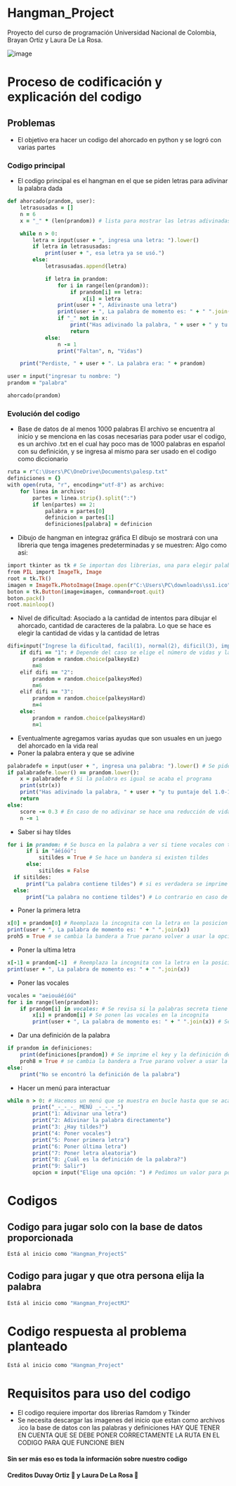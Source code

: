 # Hangman_Project
Proyecto del curso de programación Universidad Nacional de Colombia, Brayan Ortiz y Laura De La Rosa.

![image](https://github.com/DuvayOrtiz/Hangman_Project/assets/124726079/2b5065ce-a8b4-46b0-a619-21b904e05cbf)

# Proceso de codificación y explicación del codigo
## Problemas
- El objetivo era hacer un codigo del ahorcado en python y se logró con varias partes
### Codigo principal
- El codigo principal es el hangman en el que se piden letras para adivinar la palabra dada
```ruby
def ahorcado(prandom, user):
    letrasusadas = []
    n = 6
    x = "_" * (len(prandom)) # lista para mostrar las letras adivinadas

    while n > 0:
        letra = input(user + ", ingresa una letra: ").lower()
        if letra in letrasusadas:
            print(user + ", esa letra ya se usó.")
        else:
            letrasusadas.append(letra)

            if letra in prandom:
                for i in range(len(prandom)):
                    if prandom[i] == letra:
                        x[i] = letra
                print(user + ", Adivinaste una letra")
                print(user + ", La palabra de momento es: " + " ".join(x))
                if "_" not in x:
                    print("Has adivinado la palabra, " + user + " y tu puntaje del 1.0-10.0 es " + str(score))
                    return
            else:
                n -= 1
                print("Faltan", n, "Vidas")

    print("Perdiste, " + user + ". La palabra era: " + prandom)

user = input("ingresar tu nombre: ")
prandom = "palabra" 

ahorcado(prandom)

```
### Evolución del codigo
- Base de datos de al menos 1000 palabras
El archivo se encuentra al inicio y se menciona en las cosas necesarias para poder usar el codigo, es un archivo .txt en el cual hay poco mas de 1000 palabras en español con su definición, y se ingresa al mismo para ser usado en el codigo como diccionario
```ruby
ruta = r"C:\Users\PC\OneDrive\Documents\palesp.txt"
definiciones = {}
with open(ruta, "r", encoding="utf-8") as archivo:
    for linea in archivo:
        partes = linea.strip().split(":")
        if len(partes) == 2:
            palabra = partes[0]
            definicion = partes[1]
            definiciones[palabra] = definicion
```

- Dibujo de hangman en integraz gráfica
El dibujo se mostrará con una libreria que tenga imagenes predeterminadas y se muestren: 
Algo como asi:
```ruby
import tkinter as tk # Se importan dos librerias, una para elegir palabras random y la otra para mostrar imagenes 
from PIL import ImageTk, Image
root = tk.Tk()
imagen = ImageTk.PhotoImage(Image.open(r"C:\Users\PC\downloads\ss1.ico"))
boton = tk.Button(image=imagen, command=root.quit)
boton.pack()
root.mainloop()
```

- Nivel de dificultad: Asociado a la cantidad de intentos para dibujar el ahorcado, cantidad de caracteres de la palabra.
Lo que se hace es elegir la cantidad de vidas y la cantidad de letras 

```ruby
difi=input("Ingrese la dificultad, facil(1), normal(2), dificil(3), imposible(4); ") # pedimos al usuario la dificultad de acuerdo con el numero ingresado
    if difi == "1": # Depende del caso se elige el número de vidas y la cantidad de las letras de "prandom"
        prandom = random.choice(palkeysEz)
        n=8
    elif difi == "2":
        prandom = random.choice(palkeysMed)
        n=6
    elif difi == "3":
        prandom = random.choice(palkeysHard)
        n=4
    else:
        prandom = random.choice(palkeysHard)
        n=1
```
- Eventualmente agregamos varias ayudas que son usuales en un juego del ahorcado en la vida real
- Poner la palabra entera y que se adivine
```ruby
palabradefe = input(user + ", ingresa una palabra: ").lower() # Se pide una palabra para ver si se adivina directamente
if palabradefe.lower() == prandom.lower():
    x = palabradefe # Si la palabra es igual se acaba el programa
    print(str(x))
    print("Has adivinado la palabra, " + user + "y tu puntaje del 1.0-10.0 es " + str(score) )
    return
else:
    score -= 0.3 # En caso de no adivinar se hace una reducción de vidas y score
    n -= 1
```
- Saber si hay tildes
```ruby
for i in prandom: # Se busca en la palabra a ver si tiene vocales con tilde
      if i in "áéíóú":
          sitildes = True # Se hace un bandera si existen tildes
      else:
          sitildes = False
  if sitildes:
      print("La palabra contiene tildes") # si es verdadera se imprime que si hay tildes
  else:
      print("La palabra no contiene tildes") # Lo contrario en caso de que no
```
- Poner la primera letra
```ruby
x[0] = prandom[0] # Reemplaza la incognita con la letra en la posicion 0
print(user + ", La palabra de momento es: " + " ".join(x))
proh5 = True # se cambia la bandera a True parano volver a usar la opción

```
- Poner la ultima letra
```ruby
x[-1] = prandom[-1]  # Reemplaza la incognita con la letra en la posicion -1
print(user + ", La palabra de momento es: " + " ".join(x))
```
- Poner las vocales
```ruby
vocales = "aeiouáéíóú"
for i in range(len(prandom)):
    if prandom[i] in vocales: # Se revisa si la palabras secreta tiene vocales
        x[i] = prandom[i] # Se ponen las vocales en la incognita
        print(user + ", La palabra de momento es: " + " ".join(x)) # Se muestar la palabra
```
- Dar una definición de la palabra
```ruby
if prandom in definiciones:
    print(definiciones[prandom]) # Se imprime el key y la definición de la misma
    proh8 = True # se cambia la bandera a True parano volver a usar la opción
else:
    print("No se encontró la definición de la palabra")
```
- Hacer un menú para interactuar
```ruby 
while n > 0: # Hacemos un menú que se muestra en bucle hasta que se acaben las vida "n" o cuando se adivine la palabra
        print("_-_-_-_ MENÚ _-_-_-_")
        print("1: Adivinar una letra")
        print("2: Adivinar la palabra directamente")
        print("3: ¿Hay tildes?")
        print("4: Poner vocales")
        print("5: Poner primera letra")
        print("6: Poner última letra")
        print("7: Poner letra aleatoria")
        print("8: ¿Cuál es la definición de la palabra?")
        print("9: Salir")
        opcion = input("Elige una opción: ") # Pedimos un valor para poder usar las opciones
```
# Codigos 
## Codigo para jugar solo con la base de datos proporcionada

```ruby
Está al inicio como "Hangman_ProjectS"
```


## Codigo para jugar y que otra persona elija la palabra

```ruby
Está al inicio como "Hangman_ProjectMJ"

```
# Codigo respuesta al problema planteado
```ruby
Está al inicio como "Hangman_Project"
```

# Requisitos para uso del codigo
- El codigo requiere importar dos librerias
Ramdom y Tkinder
- Se necesita descargar
las imagenes del inicio que estan como archivos .ico
la base de datos con las palabras y definiciones
HAY QUE TENER EN CUENTA QUE SE DEBE PONER CORRECTAMENTE LA RUTA EN EL CODIGO PARA QUE FUNCIONE BIEN
#### Sin ser más eso es toda la información sobre nuestro codigo



#### Creditos Duvay Ortiz :tulip: y Laura De La Rosa 🌹
